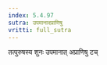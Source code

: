 ```yaml
---
index: 5.4.97
sutra: उपमानादप्राणिषु
vritti: full_sutra
---
```


तत्पुरुषस्य शुनः उपमानात् अप्राणिषु टच्